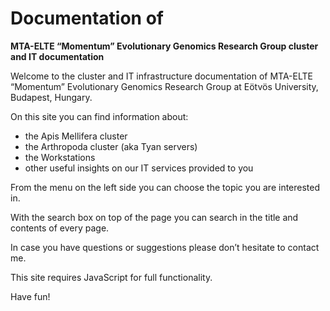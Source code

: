 # Documentation of

**MTA-ELTE “Momentum” Evolutionary Genomics Research Group cluster and IT documentation**

Welcome to the cluster and IT infrastructure documentation of MTA-ELTE “Momentum” Evolutionary Genomics Research Group at Eötvös University, Budapest, Hungary.

On this site you can find information about:
- the Apis Mellifera cluster
- the Arthropoda cluster (aka Tyan servers)
- the Workstations
- other useful insights on our IT services provided to you

From the menu on the left side you can choose the topic you are interested in.

With the search box on top of the page you can search in the title and contents of every page.

In case you have questions or suggestions please don’t hesitate to contact me.

This site requires JavaScript for full functionality.

Have fun!
